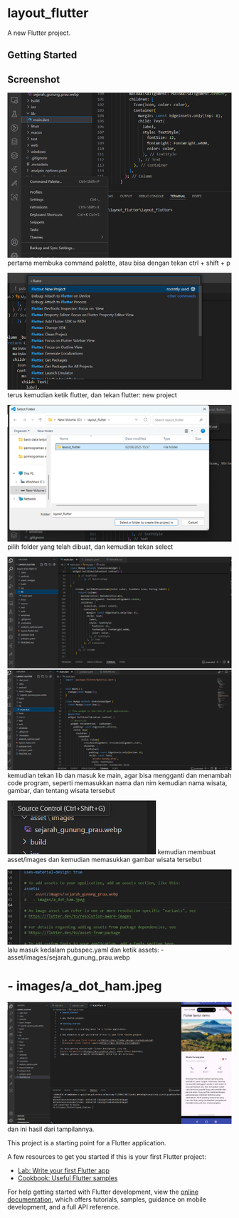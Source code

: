 # layout_flutter

A new Flutter project.

## Getting Started

## Screenshot
![Tampilan Aplikasi](asset/images/layout1.png)
    pertama membuka command palette, atau bisa dengan tekan ctrl + shift + p

![Tampilan Aplikasi](asset/images/layout2.png)
    terus kemudian ketik flutter, dan tekan flutter: new project

![Tampilan Aplikasi](asset/images/layout3.png)
    pilih folder yang telah dibuat, dan kemudian tekan select

![Tampilan Aplikasi](asset/images/layout4.png)
![Tampilan Aplikasi](asset/images/layout5.png)
    kemudian tekan lib dan masuk ke main, agar bisa mengganti dan menambah code program, seperti memasukkan nama dan nim kemudian nama wisata, gambar, dan tentang wisata tersebut

![Tampilan Aplikasi](asset/images/layout6.png)
     kemudian membuat asset/images dan kemudian memasukkan gambar wisata tersebut 

![Tampilan Aplikasi](asset/images/layout7.png)
     lalu masuk kedalam pubspec.yaml dan ketik 
     assets:
     - asset/images/sejarah_gunung_prau.webp
  #   - images/a_dot_ham.jpeg

![Tampilan Aplikasi](asset/images/hasil.png)
     dan ini hasil dari tampilannya.

This project is a starting point for a Flutter application.

A few resources to get you started if this is your first Flutter project:

- [Lab: Write your first Flutter app](https://docs.flutter.dev/get-started/codelab)
- [Cookbook: Useful Flutter samples](https://docs.flutter.dev/cookbook)

For help getting started with Flutter development, view the
[online documentation](https://docs.flutter.dev/), which offers tutorials,
samples, guidance on mobile development, and a full API reference.
